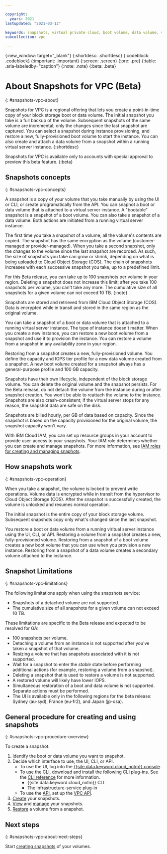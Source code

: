 ```yaml
---

copyright:
  years: 2021
lastupdated: "2021-03-12"

keywords: snapshots, virtual private cloud, boot volume, data volume, volume, data storage, virtual server instance, instance
subcollection: vpc

---
```

{:new_window: target="_blank"}
{:shortdesc: .shortdesc}
{:codeblock: .codeblock}
{:important: .important}
{:screen: .screen}
{:pre: .pre}
{:table: .aria-labeledby="caption"}
{:note: .note}
{:beta: .beta}

# About Snapshots for VPC (Beta)
{: #snapshots-vpc-about}

Snapshots for VPC is a regional offering that lets you create a point-in-time copy of your block storage boot or data volume. The initial snapshot you take is a full backup of the volume. Subsequent snapshots of the same volume are incremental; only the changes since the last snapshot are captured. You can select a snapshot during instance provisioning, and restore a new, fully-provisioned boot volume to start the instance. You can also create and attach a data volume from a snapshot within a running virtual server instance.
{:shortdesc}

Snapshots for VPC is available only to accounts with special approval to preview this beta feature.
{:beta}

## Snapshots concepts
{: #snapshots-vpc-concepts}

A snapshot is a copy of your volume that you take manually by using the UI or CLI, or create programatically from the API. You can snaphot a boot or data volume that is attached to a virtual server instance. A "bootable" snapshot is a snapshot of a boot volume. You can also take a snapshot of a data volume. Both actions are initiated from a running virtual server instance.

The first time you take a snapshot of a volume, all the volume's contents are copied. The snapshot has the same encryption as the volume (customer-managed or provider-managed). When you take a second snapshot, only the changes to the volume since the last snapshot are recorded. As such, the size of snapshots you take can grow or shrink, depending on what is being uploaded to Cloud Object Storage (COS). The chain of snapshots increases with each successive snapshot you take, up to a predefined limit.

For this Beta release, you can take up to 100 snapshots per volume in your region. Deleting a snapshot does not increase this limit; after you take 100 snapshots per volume, you can't take any more. The cumulative size of all snapshots for a given volume can not exceed 10 TB.
{:note}

Snapshots are stored and retrieved from IBM Cloud Object Storage (COS).  Data is encrypted while in transit and stored in the same region as the original volume.

You can take a snapshot of a boot or data volume that is attached to a running virtual server instance. The type of instance doesn't matter. When you create a new instance, you can restore a new boot volume from a snapshot and use it to provision the instance. You can restore a volume from a snapshot in any availability zone in your region.

Restoring from a snapshot creates a new, fully-provisioned volume. You define the capacity and IOPS tier profile for a new data volume created from a snapshot. A new boot volume created for a snapshot always has a general-purpose profile and 100 GB capacity.

Snapshots have their own lifecycle, independent of the block storage volume. You can delete the original volume and the snapshot persists. For the Beta release, do not detach the volume from the instance during or after snapshot creation. You won't be able to reattach the volume to the instance. Snapshots are also crash-consistent; if the virtual server stops for any reason, the snapshot data are safe on the disk.

Snapshots are billed hourly, per GB of data based on capacity. Since the snapshot is based on the capacity provisioned for the original volume, the snapshot capacity won't vary.

With IBM Cloud IAM, you can set up resource groups in your account to provide user-access to your snapshots. Your IAM role determines whether you can create and manage snapshots. For more information, see [IAM roles for creating and managing snaphots](/docs/vpc?topic=vpc-snapshots-vpc-manage#snapshots-vpc-iam).

## How snapshots work
{: #snapshots-vpc-operation}

When you take a snapshot, the volume is locked to prevent write operations. Volume data is encrypted while in transit from the hypervisor to Cloud Object Storage (COS). After the snapshot is successfully created, the volume is unlocked and resumes normal operation.

The initial snapshot is the entire copy of your block storage volume. Subsequent snapshots copy only what's changed since the last snapshot.

You restore a boot or data volume from a running viritual server instance using the UI, CLI, or API. Restoring a volume from a snapshot creates a new, fully-provisioned volume. Restoring from a snapshot of a boot volume creates a new boot volume that you can use when you provision a new instance. Restoring from a snapshot of a data volume creates a secondary volume attached to the instance.

## Snapshot Limitations
{: #snapshots-vpc-limitations}

The following limitations apply when using the snapshots service:

* Snapshots of a detached volume are not supported.
* The cumulative size of all snapshots for a given volume can not exceed 10 TB.

These limitations are specific to the Beta release and expected to be resolved for GA: 

* 100 snapshots per volume.
* Detaching a volume from an instance is not supported after you've taken a snapshot of that volume.
* Resizing a volume that has snapshots associated with it is not supported.
* Wait for a snapshot to enter the _stable_ state before performing additional actions (for example, restoring a volume from a snapshot).
* Deleting a snapshot that is used to restore a volume is not supported.
* A restored volume will likely have lower IOPS.
* Simultaneous restoration of a boot and data volume is not supported. Separate actions must be performed.
* The UI is available only in the following regions for the beta release: Sydney (au-syd), France (eu-fr2), and Japan (jp-osa).

## General procedure for creating and using snapshots
{: #snapshots-vpc-procedure-overview}

To create a snapshot:

1. Identify the boot or data volume you want to snapshot.
1. Decide which interface to use, the UI, CLI, or API.
   * To use the UI, log into the [{{site.data.keyword.cloud_notm}} console](/docs/vpc?topic=vpc-snapshots-vpc-create#snapshots-vpc-create-ui).
   * To use the [CLI](/docs/vpc?topic=vpc-snapshots-vpc-create#snapshots-vpc-create-cli), download and install the following CLI plug-ins. See the [CLI reference](/docs/vpc?topic=vpc-infrastructure-cli-plugin-vpc-reference) for more information.
      - {{site.data.keyword.cloud_notm}} CLI
      - The infrastructure-service plug-in
   * To use the [API](/docs/vpc?topic=vpc-snapshots-vpc-create#snapshots-vpc-create-api), set up the [VPC API](https://{DomainName}/apidocs/vpc).
1. [Create](/docs/vpc?topic=vpc-snapshots-vpc-create#snapshots-vpc-create) your snapshots.
1. [View](/docs/vpc?topic=vpc-snapshots-vpc-view#snapshots-vpc-view) and [manage](/docs/vpc?topic=vpc-snapshots-vpc-manage#snapshots-vpc-manage) your snapshots.
1. [Restore](/docs/vpc?topic=vpc-snapshots-vpc-restore#snapshots-vpc-restore) a volume from a snapshot.

## Next steps
{: #snapshots-vpc-about-next-steps}

Start [creating snapshots](/docs/vpc?topic=vpc-snapshots-vpc-create#snapshots-vpc-create) of your volumes.
